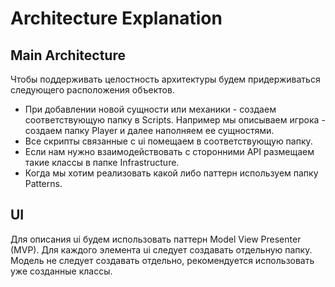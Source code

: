 # Architecture Explanation

## Main Architecture

Чтобы поддерживать целостность архитектуры будем придерживаться следующего расположения объектов.

- При добавлении новой сущности или механики - создаем соответствующую папку в Scripts. Например мы описываем игрока - создаем папку Player и далее наполняем ее сущностями.
- Все скрипты связанные с ui помещаем в соответствующую папку.
- Если нам нужно взаимодействовать с сторонними API размещаем такие классы в папке Infrastructure.
- Когда мы хотим реализовать какой либо паттерн используем папку Patterns.

## UI

Для описания ui будем использовать паттерн Model View Presenter (MVP). Для каждого элемента ui следует создавать отдельную папку. Модель не следует создавать отдельно, рекомендуется использовать уже созданные классы.
